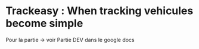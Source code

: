 # Trackeasy : When tracking vehicules become simple

Pour la partie -> voir Partie DEV dans le google docs

